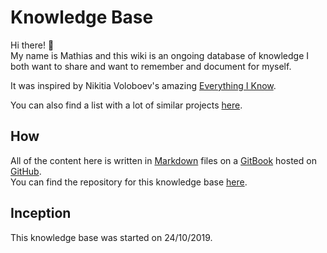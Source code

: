 # Knowledge Base
Hi there! 👋  
My name is Mathias and this wiki is an ongoing database of knowledge I both want to share and want to remember and document for myself.

It was inspired by Nikitia Voloboev's amazing [Everything I Know](https://wiki.nikitavoloboev.xyz/).

You can also find a list with a lot of similar projects [here](https://github.com/RichardLitt/meta-knowledge#readme).

## How
All of the content here is written in [Markdown](https://en.wikipedia.org/wiki/Markdown) files on a [GitBook](https://gitbook.com) hosted on [GitHub](https://github.com).  
You can find the repository for this knowledge base [here](https://github.com/MateBoy/knowledge-base).

## Inception
This knowledge base was started on 24/10/2019.